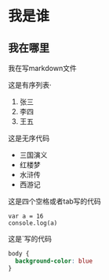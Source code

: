 # 我是谁
## 我在哪里

我在写markdown文件

这是有序列表·
1. 张三
2. 李四
3. 王五
  
这是无序代码
* 三国演义
* 红楼梦
* 水浒传
* 西游记

这是四个空格或者tab写的代码

    var a = 16
    console.log(a)

这是`写的代码

```css
body {
  background-color: blue
}
```